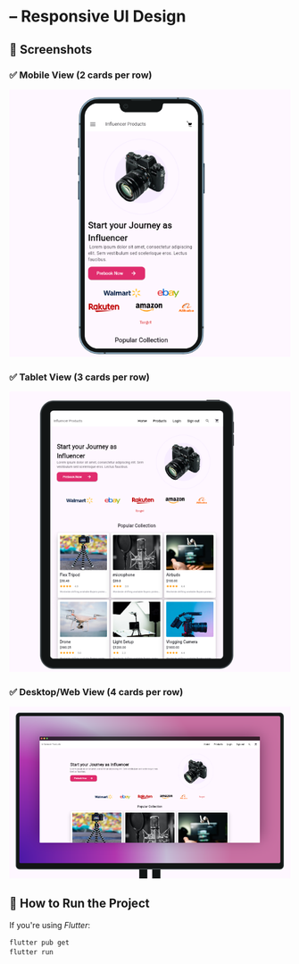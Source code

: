 #  – Responsive UI Design

## 📸 Screenshots

### ✅ Mobile View (2 cards per row)
![Mobile View](https://raw.githubusercontent.com/MynulIslam17/influencer_gear/refs/heads/main/Screenshot%20(219).png)

### ✅ Tablet View (3 cards per row)
![Tablet View](https://raw.githubusercontent.com/MynulIslam17/influencer_gear/03273f90332ac69e9cdce14b30f885b822fc5c59/Screenshot%20(221).png)

### ✅ Desktop/Web View (4 cards per row)
![Desktop View](https://raw.githubusercontent.com/MynulIslam17/influencer_gear/ff179404074f2284fd92ba7f3b89dcb67e6d0fbe/Screenshot%20(223).png)

## 🚀 How to Run the Project

If you're using *Flutter*:

```bash
flutter pub get
flutter run
